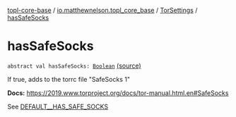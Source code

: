 [topl-core-base](../../index.md) / [io.matthewnelson.topl_core_base](../index.md) / [TorSettings](index.md) / [hasSafeSocks](./has-safe-socks.md)

# hasSafeSocks

`abstract val hasSafeSocks: `[`Boolean`](https://kotlinlang.org/api/latest/jvm/stdlib/kotlin/-boolean/index.html) [(source)](https://github.com/05nelsonm/TorOnionProxyLibrary-Android/blob/master/topl-core-base/src/main/java/io/matthewnelson/topl_core_base/TorSettings.kt#L306)

If true, adds to the torrc file "SafeSocks 1"

**Docs:** https://2019.www.torproject.org/docs/tor-manual.html.en#SafeSocks

See [DEFAULT__HAS_SAFE_SOCKS](-d-e-f-a-u-l-t__-h-a-s_-s-a-f-e_-s-o-c-k-s.md)

